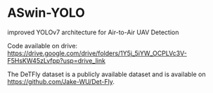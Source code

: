 # ASwin-YOLO
improved YOLOv7 architecture for Air-to-Air UAV Detection

Code available on drive: https://drive.google.com/drive/folders/1Y5j_5iYW_OCPLVc3V-F5HsKW45zLvfpp?usp=drive_link

The DeTFly dataset is a publicly available dataset and is available on https://github.com/Jake-WU/Det-Fly.

